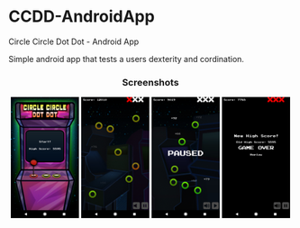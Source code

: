 # CCDD-AndroidApp
Circle Circle Dot Dot - Android App

Simple android app that tests a users dexterity and cordination. 

<h3 align="center">Screenshots</h3>
<p align="center">
  <img src="/Screenshots/Title.png" width="24%"/>
  <img src="/Screenshots/Game.png" width="24%"/>
  <img src="/Screenshots/Paused.png" width="24%"/>
  <img src="/Screenshots/GameOver.png" width="24%"/>
</p>
